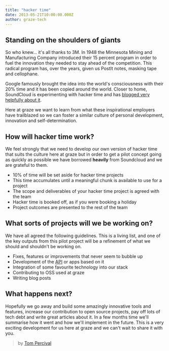 ```yaml
---
title: "hacker time"
date: 2013-05-21T10:00:00.000Z
author: graze-tech
---
```


## Standing on the shoulders of giants

So who knew... it's all thanks to 3M.  In 1948 the Minnesota Mining and Manufacturing Company introduced their 15
percent program in order to fuel the innovation they needed to stay ahead of the competition.  This radical program has, over the years, given us PostIt notes, masking tape and cellophane.

Google famously brought the idea into the world's consciousness with their 20% time and it has been copied around the  world. Closer to home, SoundCloud is experimenting with hacker time and has [blogged very helpfully about it](http://backstage.soundcloud.com/2011/12/stop-hacker-time 'Soundcloud blog - Stop! Hacker Time').

Here at graze we want to learn from what these inspirational employers have trailblazed so we can foster a similar culture of personal development, innovation and self-determination.

## How will hacker time work?

We feel strongly that we need to develop our own version of hacker time that suits the culture here at graze but in order to get a pilot concept going as quickly as possible we have borrowed **heavily** from Soundcloud and we are grateful to them.

+ 10% of time will be set aside for hacker time projects
+ This time accumulates until a meaningful chunk is available to use for a project
+ The scope and deliverables of your hacker time project is agreed with the team
+ Hacker time is booked off, as if you were booking a holiday
+ Project outcomes are presented to the rest of the team

## What sorts of projects will we be working on?

We have all agreed the following guidelines. This is a living list, and one of the key outputs from this pilot project will be a refinement of what we should and shouldn't be working on.

+ Fixes, features or improvements that never seem to bubble up
+ Development of the [API](https://github.com/graze/API-Client 'Graze API client') or apps based on it
+ Integration of some favourite technology into our stack
+ Contributing to OSS used at graze
+ Writing blog posts

## What happens next?

Hopefully we go away and build some amazingly innovative tools and features, increase our contribution to open source projects, pay off lots of tech debt and write great articles about it.  In a few months time we'll summarise how it went and how we'll implement in the future.  This is a very exciting development for us here at graze and we can't wait to share it with you.

> by [Tom Percival](https://github.com/tompercival)
